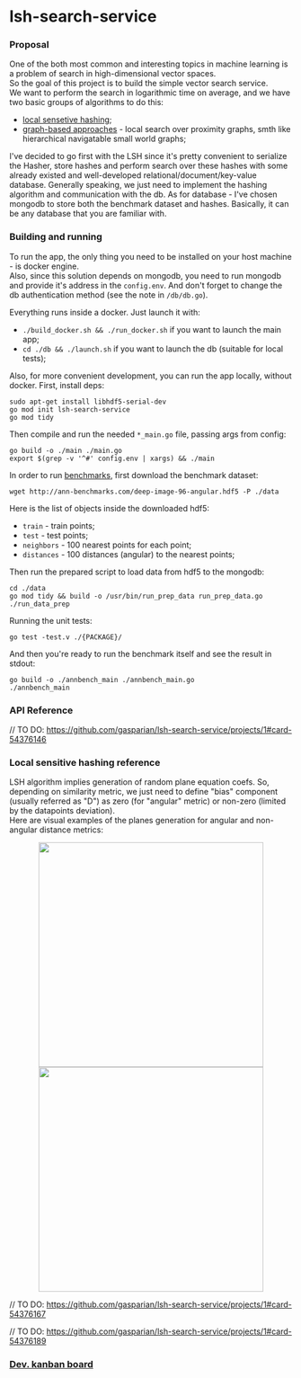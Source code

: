 # lsh-search-service

### Proposal  

One of the both most common and interesting topics in machine learning is a problem of search in high-dimensional vector spaces.  
So the goal of this project is to build the simple vector search service.  
We want to perform the search in logarithmic time on average, and we have two basic groups of algorithms to do this:  
 - [local sensetive hashing](https://en.wikipedia.org/wiki/Locality-sensitive_hashing);  
 - [graph-based approaches](https://en.wikipedia.org/wiki/Small-world_network) - local search over proximity graphs, smth like hierarchical navigatable small world graphs;  

I've decided to go first with the LSH since it's pretty convenient to serialize the Hasher, store hashes and perform search over these hashes with some already existed and well-developed relational/document/key-value database. Generally speaking, we just need to implement the hashing algorithm and communication with the db. As for database - I've chosen mongodb to store both the benchmark dataset and hashes. Basically, it can be any database that you are familiar with.  

### Building and running  

To run the app, the only thing you need to be installed on your host machine - is docker engine.  
Also, since this solution depends on mongodb, you need to run mongodb and provide it's address in the `config.env`. And don't forget to change the db authentication method (see the note in `/db/db.go`).  

Everything runs inside a docker. Just launch it with:  
 - `./build_docker.sh && ./run_docker.sh` if you want to launch the main app;  
 - `cd ./db && ./launch.sh` if you want to launch the db (suitable for local tests);  

Also, for more convenient development, you can run the app locally, without docker. First, install deps:  
```
sudo apt-get install libhdf5-serial-dev
go mod init lsh-search-service
go mod tidy
```  
Then compile and run the needed `*_main.go` file, passing args from config:  
```
go build -o ./main ./main.go
export $(grep -v '^#' config.env | xargs) && ./main
```  

In order to run [benchmarks](https://github.com/erikbern/ann-benchmarks), first download the benchmark dataset:  
```
wget http://ann-benchmarks.com/deep-image-96-angular.hdf5 -P ./data
```   
Here is the list of objects inside the downloaded hdf5:  
 - `train` - train points;  
 - `test` - test points;  
 - `neighbors` - 100 nearest points for each point;  
 - `distances` - 100 distances (angular) to the nearest points;  

Then run the prepared script to load data from hdf5 to the mongodb:  
```
cd ./data
go mod tidy && build -o /usr/bin/run_prep_data run_prep_data.go
./run_data_prep
```  

Running the unit tests:  
```
go test -test.v ./{PACKAGE}/
```  

And then you're ready to run the benchmark itself and see the result in stdout:  
```
go build -o ./annbench_main ./annbench_main.go
./annbench_main
```  

### API Reference   
// TO DO: https://github.com/gasparian/lsh-search-service/projects/1#card-54376146

### Local sensitive hashing reference   

LSH algorithm implies generation of random plane equation coefs. So, depending on similarity metric, we just need to define "bias" component (usually referred as "D") as zero (for "angular" metric) or non-zero (limited by the datapoints deviation).  
Here are visual examples of the planes generation for angular and non-angular distance metrics:  
<p align="center"> <img src="https://github.com/gasparian/lsh-search-service/blob/master/pics/non-biased.jpg" height=400/>  <img src="https://github.com/gasparian/lsh-search-service/blob/master/pics/biased.jpg" height=400/> </p>  

// TO DO: https://github.com/gasparian/lsh-search-service/projects/1#card-54376167

// TO DO: https://github.com/gasparian/lsh-search-service/projects/1#card-54376189

### [Dev. kanban board](https://github.com/gasparian/lsh-search-service/projects/1?fullscreen=true)
